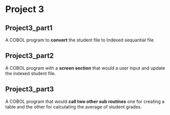 # Project 3
## Project3_part1
A COBOL program to **convert** the student file to Indexed sequantial file
## Project3_part2
A COBOL program with a **screen section** that would a user input and update the indexed student file.
## Project3_part3
A COBOL program that would **call two other sub routines** one for creating a table and the other for calculating the average of student grades.
